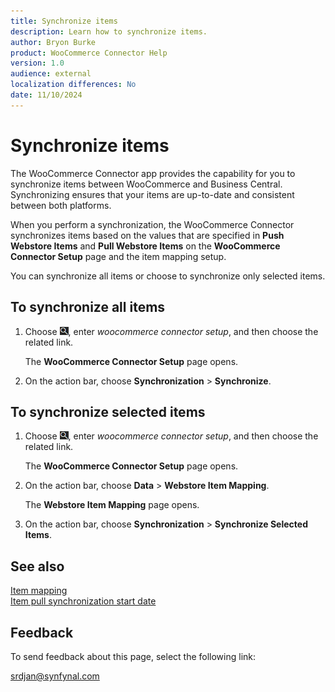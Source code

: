 ```yaml
---
title: Synchronize items
description: Learn how to synchronize items.
author: Bryon Burke
product: WooCommerce Connector Help
version: 1.0
audience: external
localization differences: No
date: 11/10/2024
---
```


<!-- markdownlint-disable MD006 MD007 MD009 MD024 MD025 MD033 -->
<!--// cspell:ignore  markdownlint allowfullscreen keyframes webstore woocommerce -->

# Synchronize items

The WooCommerce Connector app provides the capability for you to synchronize items between WooCommerce and Business Central. Synchronizing ensures that your items are up-to-date and consistent between both platforms. 

When you perform a synchronization, the WooCommerce Connector synchronizes items based on the values that are specified in <b>Push Webstore Items</b> and <b>Pull Webstore Items</b> on the <b>WooCommerce Connector Setup</b> page and the item mapping setup.

You can synchronize all items or choose to synchronize only selected items.

## To synchronize all items

1. Choose ![Lightbulb that opens the Tell Me feature.](media/ui-search/search_small.png "Tell me what you want to do"), enter <i>woocommerce connector setup</i>, and then choose the related link.

   The <b>WooCommerce Connector Setup</b> page opens.

1. On the action bar, choose <b>Synchronization</b> > <b>Synchronize</b>.

## To synchronize selected items

1. Choose ![Lightbulb that opens the Tell Me feature.](media/ui-search/search_small.png "Tell me what you want to do"), enter <i>woocommerce connector setup</i>, and then choose the related link.

   The <b>WooCommerce Connector Setup</b> page opens.

1. On the action bar, choose <b>Data</b> > <b>Webstore Item Mapping</b>.

   The <b>Webstore Item Mapping</b> page opens.

1. On the action bar, choose <b>Synchronization</b> > <b>Synchronize Selected Items</b>.

## See also

[Item mapping](item-mapping.md)  
[Item pull synchronization start date](item-pull-synchronization-start-date.md)  

## Feedback

To send feedback about this page, select the following link:

[srdjan@synfynal.com](mailto:srdjan@synfynal.com?subject=Documentation%20Feedback%20Product%20Docs:%20synchronize-items)
